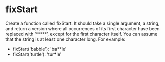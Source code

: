 # fixStart

Create a function called fixStart. It should take a single argument, a string, and return a version where all occurrences of its first character have been replaced with ‘*****’, except for the first character itself. You can assume that the string is at least one character long. For example:

- fixStart('babble'): 'ba**le'
- fixStart('turtle'): 'tur*le'
